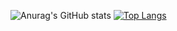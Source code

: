
![Anurag's GitHub stats](https://github-readme-stats.vercel.app/api?username=ask-t&show_icons=true&theme=dark)
[![Top Langs](https://github-readme-stats.vercel.app/api/top-langs/?username=ask-t)](https://github.com/anuraghazra/github-readme-stats)
<!--

**ask-t/ask-t** is a ✨ _special_ ✨ repository because its `README.md` (this file) appears on your GitHub profile.

Here are some ideas to get you started:

- 🔭 I’m currently working on ...
- 🌱 I’m currently learning ...
- 👯 I’m looking to collaborate on ...
- 🤔 I’m looking for help with ...
- 💬 Ask me about ...
- 📫 How to reach me: ...
- 😄 Pronouns: ...
- ⚡ Fun fact: ...
-->
